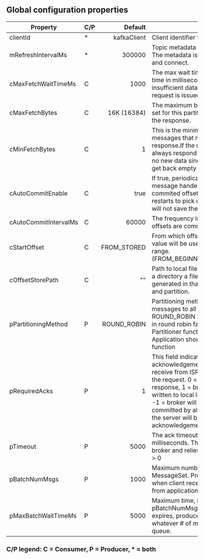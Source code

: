 ## Global configuration properties

Property                                 | C/P |       Default | Description
-----------------------------------------|-----|--------------:|--------------------------
clientId                                 |  *  |   kafkaClient | Client identifier for Kafka Server.
mRefreshIntervalMs                       |  *  |        300000 | Topic metadata refresh interval in milliseconds. The metadata is automatically refreshed on error and connect.
cMaxFetchWaitTimeMs                      |  C  |          1000 | The max wait time is the maximum amount of time in milliseconds to block waiting if insufficient data is available at the time the request is issued.
cMaxFetchBytes                           |  C  |   16K (16384) | The maximum bytes to include in the message set for this partition. This helps bound the size of the response.
cMinFetchBytes                           |  C  |             1 | This is the minimum number of bytes of messages that must be available to give a response.If the client sets this to 0 the server will always respond immediately, however if there is no new data since their last request they will just get back empty message sets.
cAutoCommitEnable                        |  C  |          true | If true, periodically commit offset of the last message handed to the application. This commited offset will be used when the process restarts to pick up where it left off. If flase, client will not save the last fetched offset
cAutoCommitIntervalMs                    |  C  |         60000 | The frequency in milliseconds that the consumer offsets are commited (written) to offset storage.
cStartOffset                             |  C  |   FROM_STORED | From which offset to start consumtion. The same value will be used if desired offset goes out-of-range. (FROM_BEGINNING/FROM_END/FROM_STORED)
cOffsetStorePath                         |  C  |            "" | Path to local file for storing offsets. If the path is a directory a filename will be automatically generated in that directory based on the topic and partition.
pPartitioningMethod                      |  P  |   ROUND_ROBIN | Partitioning method to use while producing messages to all partitions of the topic. ROUND_ROBIN : Messages are sent to partitons in round robin fashion. PARTITION_FUNCTION : Partitioner function is used to findout partition ID. Application should register partitioner callback function
pRequiredAcks                            |  P  |             1 | This field indicates how many acknowledgements the leader broker must receive from ISR brokers before responding to the request. 0 = broker does not send any response, 1 = broker will wait until the data is written to local log before sending a response, -1 = broker will block until message is committed by all in sync replicas (ISRs), > 1 = the server will block waiting for this number of acknowledgements to occur
pTimeout                                 |  P  |          5000 | The ack timeout of the producer request in milliseconds. This value is only enforced by the broker and relies on request.required.acks being > 0
pBatchNumMsgs                            |  P  |          1000 | Maximum number of messages batched in one MessageSet. Produce request will be sends when client receives this many # of messages from application.
pMaxBatchWaitTimeMs                      |  P  |          5000 | Maximum time, in milliseconds, for buffering pBatchNumMsgs # in produce queue. If this time expires, produce request will be sent with whatever # of messages there in the produce queue.

### C/P legend: C = Consumer, P = Producer, * = both

